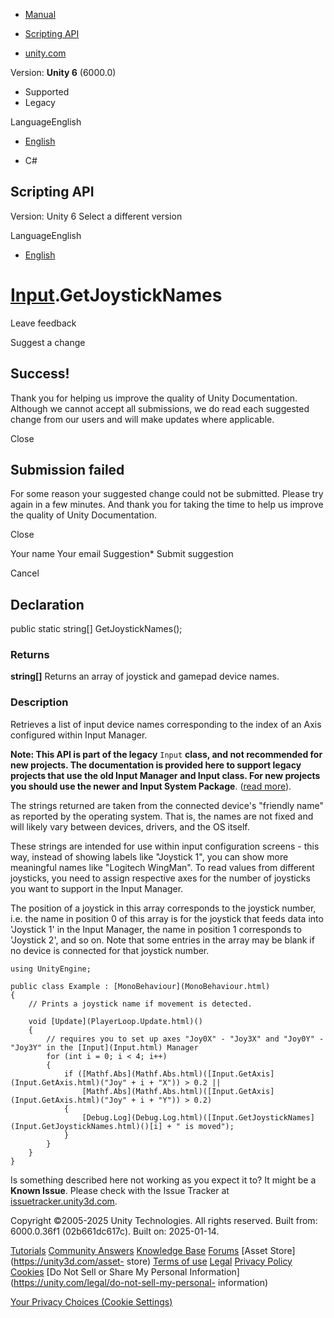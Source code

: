 [ ]()

  * [Manual](../Manual/index.html)
  * [Scripting API](../ScriptReference/index.html)

  * [unity.com](https://unity.com/)

Version: **Unity 6** (6000.0)

  * Supported
  * Legacy

LanguageEnglish

  * [English]()

  * C#

[ ](https://docs.unity3d.com)

## Scripting API

Version: Unity 6 Select a different version

LanguageEnglish

  * [English]()

#  [Input](Input.html).GetJoystickNames

Leave feedback

Suggest a change

## Success!

Thank you for helping us improve the quality of Unity Documentation. Although
we cannot accept all submissions, we do read each suggested change from our
users and will make updates where applicable.

Close

## Submission failed

For some reason your suggested change could not be submitted. Please <a>try
again</a> in a few minutes. And thank you for taking the time to help us
improve the quality of Unity Documentation.

Close

Your name Your email Suggestion* Submit suggestion

Cancel

[ ]()

## Declaration

public static string[] GetJoystickNames();

### Returns

**string[]** Returns an array of joystick and gamepad device names.

### Description

Retrieves a list of input device names corresponding to the index of an Axis
configured within Input Manager.

**Note: This API is part of the legacy** `Input` **class, and not recommended
for new projects. The documentation is provided here to support legacy
projects that use the old Input Manager and Input class. For new projects you
should use the newer and Input System Package**. ([read
more](../Manual/Input.html)).  
  
The strings returned are taken from the connected device's "friendly name" as
reported by the operating system. That is, the names are not fixed and will
likely vary between devices, drivers, and the OS itself.  
  
These strings are intended for use within input configuration screens \- this
way, instead of showing labels like "Joystick 1", you can show more meaningful
names like "Logitech WingMan". To read values from different joysticks, you
need to assign respective axes for the number of joysticks you want to support
in the Input Manager.  
  
The position of a joystick in this array corresponds to the joystick number,
i.e. the name in position 0 of this array is for the joystick that feeds data
into 'Joystick 1' in the Input Manager, the name in position 1 corresponds to
'Joystick 2', and so on. Note that some entries in the array may be blank if
no device is connected for that joystick number.

    
    
    using UnityEngine;  
      
    public class Example : [MonoBehaviour](MonoBehaviour.html)
    {
        // Prints a joystick name if movement is detected.  
      
        void [Update](PlayerLoop.Update.html)()
        {
            // requires you to set up axes "Joy0X" - "Joy3X" and "Joy0Y" - "Joy3Y" in the [Input](Input.html) Manager
            for (int i = 0; i < 4; i++)
            {
                if ([Mathf.Abs](Mathf.Abs.html)([Input.GetAxis](Input.GetAxis.html)("Joy" + i + "X")) > 0.2 ||
                    [Mathf.Abs](Mathf.Abs.html)([Input.GetAxis](Input.GetAxis.html)("Joy" + i + "Y")) > 0.2)
                {
                    [Debug.Log](Debug.Log.html)([Input.GetJoystickNames](Input.GetJoystickNames.html)()[i] + " is moved");
                }
            }
        }
    }
    

Is something described here not working as you expect it to? It might be a
**Known Issue**. Please check with the Issue Tracker at
[issuetracker.unity3d.com](https://issuetracker.unity3d.com).

Copyright ©2005-2025 Unity Technologies. All rights reserved. Built from:
6000.0.36f1 (02b661dc617c). Built on: 2025-01-14.

[Tutorials](https://unity3d.com/learn) [Community
Answers](https://answers.unity3d.com) [Knowledge
Base](https://support.unity3d.com/hc/en-us)
[Forums](https://forum.unity3d.com) [Asset Store](https://unity3d.com/asset-
store) [Terms of use](https://docs.unity3d.com/Manual/TermsOfUse.html)
[Legal](https://unity.com/legal) [Privacy
Policy](https://unity.com/legal/privacy-policy)
[Cookies](https://unity.com/legal/cookie-policy) [Do Not Sell or Share My
Personal Information](https://unity.com/legal/do-not-sell-my-personal-
information)

[Your Privacy Choices (Cookie Settings)](javascript:void\(0\);)

